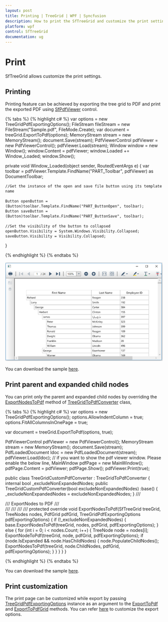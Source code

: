 ```yaml
---
layout: post
title: Printing | TreeGrid | WPF | Syncfusion
description: How to print the SfTreeGrid and customize the print settings .
platform: wpf
control: SfTreeGrid
documentation: ug
---
```

# Print
SfTreeGrid allows customize the print settings.

## Printing
Printing feature can be achieved by exporting the tree grid to PDF and print the exported PDF using [SfPdfViewer](https://help.syncfusion.com/wpf/pdfviewer/printing-pdf-files) control.

{% tabs %}
{% highlight c# %}
var options = new TreeGridPdfExportingOptions();
FileStream fileStream = new FileStream("Sample.pdf", FileMode.Create);
var document = treeGrid.ExportToPdf(options);
MemoryStream stream = new MemoryStream();
document.Save(stream);
PdfViewerControl pdfViewer = new PdfViewerControl();
pdfViewer.Load(stream);
Window window = new Window();
window.Content = pdfViewer;
window.Loaded += Window_Loaded;
window.Show();

private void Window_Loaded(object sender, RoutedEventArgs e)
{
    var toolbar = pdfViewer.Template.FindName("PART_Toolbar", pdfViewer) as DocumentToolbar;

    //Get the instance of the open and save file button using its template name

    Button openButton = (Button)toolbar.Template.FindName("PART_ButtonOpen", toolbar);
    Button saveButton = (Button)toolbar.Template.FindName("PART_ButtonSave", toolbar);

    //Set the visibility of the button to collapsed 
    openButton.Visibility = System.Windows.Visibility.Collapsed;
    saveButton.Visibility = Visibility.Collapsed;
}

{% endhighlight %}
{% endtabs %}

![Printing support in WPF treegrid](Printing_images/Printing_img1.png)

You can download the sample [here](http://www.syncfusion.com/downloads/support/directtrac/general/ze/PrintingDemo-132237879.zip).

## Print parent and expanded child nodes
You can print only the parent and expanded child nodes by overriding the [ExportNodesToPdf](https://help.syncfusion.com/cr/wpf/Syncfusion.SfGridConverter.WPF~Syncfusion.UI.Xaml.TreeGrid.Converter.TreeGridToPdfConverter~ExportNodesToPdf.html) method of [TreeGridToPdfConverter](https://help.syncfusion.com/cr/wpf/Syncfusion.SfGridConverter.WPF~Syncfusion.UI.Xaml.TreeGrid.Converter.TreeGridToPdfConverter.html) class,

{% tabs %}
{% highlight c# %}
var options = new TreeGridPdfExportingOptions();
options.AllowIndentColumn = true;
options.FitAllColumnsInOnePage = true;

var document = treeGrid.ExportToPdf(options, true);

PdfViewerControl pdfViewer = new PdfViewerControl();
MemoryStream stream = new MemoryStream();
document.Save(stream);
PdfLoadedDocument ldoc = new PdfLoadedDocument(stream);
pdfViewer.Load(ldoc);
// if you want to  show the pdf viewer window. Please enable the below line,
MainWindow pdfPage = new MainWindow();
pdfPage.Content = pdfViewer;
pdfPage.Show();
pdfViewer.Print(true);

public class TreeGridCustomPdfConverter : TreeGridToPdfConverter
{
    internal bool _excludeNonExpandedNodes;
    public TreeGridCustomPdfConverter(bool excludeNonExpandedNodes) :base()
    {
        _excludeNonExpandedNodes = excludeNonExpandedNodes;
    }
    /// <summary>
    /// ExportNodes to PDF
    /// </summary>
    /// <param name="treeGrid"></param>
    /// <param name="nodes"></param>
    /// <param name="pdfGrid"></param>
    /// <param name="pdfExportingOptions"></param>
    protected override void ExportNodesToPdf(SfTreeGrid treeGrid, TreeNodes nodes, PdfGrid pdfGrid, TreeGridPdfExportingOptions pdfExportingOptions)
    {
        if (!_excludeNonExpandedNodes)
        {
            base.ExportNodesToPdf(treeGrid, nodes, pdfGrid, pdfExportingOptions);
        }
        else
        {
            for (int i = 0; i < nodes.Count; i++)
            {
                TreeNode node = nodes[i];
                ExportNodeToPdf(treeGrid, node, pdfGrid, pdfExportingOptions);
                if (node.IsExpanded && node.HasChildNodes)
                {
                    node.PopulateChildNodes();
                    ExportNodesToPdf(treeGrid, node.ChildNodes, pdfGrid, pdfExportingOptions);
                }
            }
        }
    }
}

{% endhighlight %}
{% endtabs %}

You can download the sample [here](http://www.syncfusion.com/downloads/support/directtrac/212490/ze/PrintingDemo-599407972.zip).

## Print customization
The print page can be customized while export by passing [TreeGridPdfExportingOptions](https://help.syncfusion.com/cr/wpf/Syncfusion.SfGridConverter.WPF~Syncfusion.UI.Xaml.TreeGrid.Converter.TreeGridPdfExportingOptions.html) instance as an argument to the [ExportToPdf](https://help.syncfusion.com/cr/cref_files/wpf/Syncfusion.SfGridConverter.WPF~Syncfusion.UI.Xaml.TreeGrid.Converter.TreeGridPdfExportExtension~ExportToPdf.html) and [ExportToPdfGrid](https://help.syncfusion.com/cr/cref_files/wpf/Syncfusion.SfGridConverter.WPF~Syncfusion.UI.Xaml.TreeGrid.Converter.TreeGridPdfExportExtension~ExportToPdfGrid.html) methods. You can refer [here](https://help.syncfusion.com/wpf/sftreegrid/export-to-pdf#export-options) to customize the export options.  